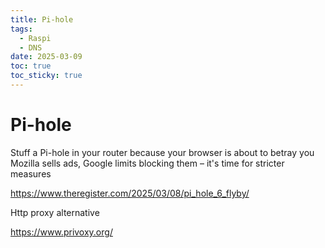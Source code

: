 ```yaml
---
title: Pi-hole
tags:
  - Raspi
  - DNS
date: 2025-03-09
toc: true
toc_sticky: true
---
```


# Pi-hole 
Stuff a Pi-hole in your router because your browser is about to betray you
Mozilla sells ads, Google limits blocking them – it's time for stricter measures

https://www.theregister.com/2025/03/08/pi_hole_6_flyby/

Http proxy alternative

https://www.privoxy.org/